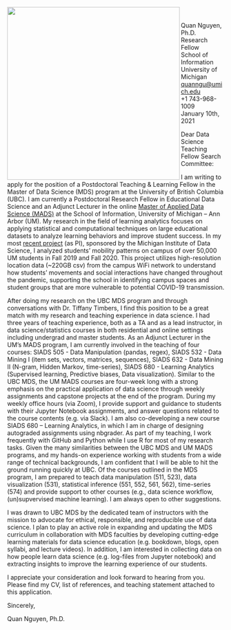 <img src="https://brand.umich.edu/assets/brand/style-guide/logo-guidelines/U-M_Logo-Horizontal-Hex.png" width="400" align="left"/><br>    
Quan Nguyen, Ph.D.  
Research Fellow   
School of Information  
University of Michigan    
quanngu@umich.edu    
+1 743-968-1009   
January 10th, 2021   

Dear Data Science Teaching Fellow Search Committee:

I am writing to apply for the position of a Postdoctoral Teaching & Learning Fellow in the Master of Data Science (MDS) program at the University of British Columbia (UBC). I am currently a Postdoctoral Research Fellow in Educational Data Science and an Adjunct Lecturer in the online [Master of Applied Data Science (MADS)](https://www.si.umich.edu/programs/master-applied-data-science-online) at the School of Information, University of Michigan – Ann Arbor (UM). My research in the field of learning analytics focuses on applying statistical and computational techniques on large educational datasets to analyze learning behaviors and improve student success. In my most [recent project](https://midas.umich.edu/covid19-pods-grants-nguyen-brooks-romero/) (as PI), sponsored by the Michigan Institute of Data Science, I analyzed students’ mobility patterns on campus of over 50,000 UM students in Fall 2019 and Fall 2020. This project utilizes high-resolution location data (~220GB csv) from the campus WiFi network to understand how students’ movements and social interactions have changed throughout the pandemic, supporting the school in identifying campus spaces and student groups that are more vulnerable to potential COVID-19 transmission. 


After doing my research on the UBC MDS program and through conversations with Dr. Tiffany Timbers, I find this position to be a great match with my research and teaching experience in data science. I had three years of teaching experience, both as a TA and as a lead instructor, in data science/statistics courses in both residential and online settings including undergrad and master students. As an Adjunct Lecturer in the UM’s MADS program, I am currently involved in the teaching of four courses: SIADS 505 - Data Manipulation (pandas, regex), SIADS 532 - Data Mining I (item sets, vectors, matrices, sequences), SIADS 632 - Data Mining II (N-gram, Hidden Markov, time-series), SIADS 680 - Learning Analytics (Supervised learning, Predictive biases, Data visualization). Similar to the UBC MDS, the UM MADS courses are four-week long with a strong emphasis on the practical application of data science through weekly assignments and capstone projects at the end of the program. During my weekly office hours (via Zoom), I provide support and guidance to students with their Jupyter Notebook assignments, and answer questions related to the course contents (e.g. via Slack). I am also co-developing a new course SIADS 680 – Learning Analytics, in which I am in charge of designing autograded assignments using nbgrader. As part of my teaching, I work frequently with GitHub and Python while I use R for most of my research tasks. Given the many similarities between the UBC MDS and UM MADS programs, and my hands-on experience working with students from a wide range of technical backgrounds, I am confident that I will be able to hit the ground running quickly at UBC. Of the courses outlined in the MDS program, I am prepared to teach data manipulation (511, 523), data visualization (531), statistical inference (551, 552, 561, 562), time-series (574) and provide support to other courses (e.g., data science workflow, (un)supvervised machine learning). I am always open to other suggestions. 

I was drawn to UBC MDS by the dedicated team of instructors with the mission to advocate for ethical, responsible, and reproducible use of data science. I plan to play an active role in expanding and updating the MDS curriculum in collaboration with MDS faculties by developing cutting-edge learning materials for data science education (e.g. bookdown, blogs, open syllabi, and lecture videos). In addition, I am interested in collecting data on how people learn data science (e.g. log-files from Jupyter notebook) and extracting insights to improve the learning experience of our students. 

I appreciate your consideration and look forward to hearing from you.
Please find my CV, list of references, and teaching statement attached to this application. 

Sincerely,
 
Quan Nguyen, Ph.D.   


